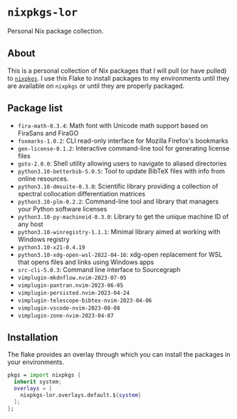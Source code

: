 # `nixpkgs-lor`

Personal Nix package collection.

## About

This is a personal collection of Nix packages that I will pull (or have pulled)
to [`nixpkgs`][nixpkgs].
I use this Flake to install packages to my environments
until they are available on `nixpkgs` or until they are properly packaged.

[nixpkgs]: https://github.com/NixOS/nixpkgs

## Package list

- `fira-math-0.3.4`: Math font with Unicode math support based on FiraSans and FiraGO
- `foxmarks-1.0.2`: CLI read-only interface for Mozilla Firefox's bookmarks
- `gen-license-0.1.2`: Interactive command-line tool for generating license files
- `goto-2.0.0`: Shell utility allowing users to navigate to aliased directories
- `python3.10-betterbib-5.0.5`: Tool to update BibTeX files with info from online resources.
- `python3.10-dmsuite-0.3.0`: Scientific library providing a collection of spectral collocation differentiation matrices
- `python3.10-plm-0.2.2`: Command-line tool and library that managers your Python software licenses
- `python3.10-py-machineid-0.3.0`: Library to get the unique machine ID of any host
- `python3.10-winregistry-1.1.1`: Minimal library aimed at working with Windows registry
- `python3.10-x21-0.4.19`
- `python3.10-xdg-open-wsl-2022-04-16`: xdg-open replacement for WSL that opens files and links using Windows apps
- `src-cli-5.0.3`: Command line interface to Sourcegraph
- `vimplugin-mkdnflow.nvim-2023-07-05`
- `vimplugin-pantran.nvim-2023-06-05`
- `vimplugin-persisted.nvim-2023-04-24`
- `vimplugin-telescope-bibtex-nvim-2023-04-06`
- `vimplugin-vscode-nvim-2023-08-08`
- `vimplugin-zone-nvim-2023-04-07`

## Installation

The flake provides an overlay through which
you can install the packages in your environments.

```nix
pkgs = import nixpkgs {
  inherit system;
  overlays = [
    nixpkgs-lor.overlays.default.${system}
  ];
};
```
